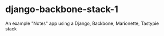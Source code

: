 django-backbone-stack-1
=======================

An example "Notes" app using a Django, Backbone, Marionette, Tastypie stack
